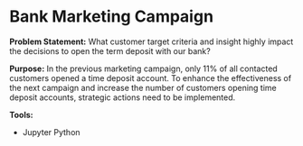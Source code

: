 # **Bank Marketing Campaign**

**Problem Statement:**
What customer target criteria and insight highly impact the decisions to open the term deposit with our bank?

**Purpose:**
In the previous marketing campaign, only 11% of all contacted customers opened a time deposit account. To enhance the effectiveness of the next campaign and increase the number of customers opening time deposit accounts, strategic actions need to be implemented.

**Tools:**
- Jupyter Python

